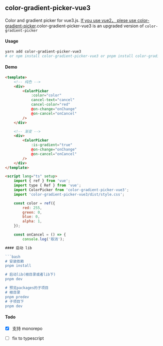 <!--
 * @Descripttion:
 * @version:
 * @Author: June
 * @Date: 2023-03-17 22:02:02
 * @LastEditors: June
 * @LastEditTime: 2023-05-10 16:13:15
-->

## color-gradient-picker-vue3

Color and gradient picker for vue3.js. [If you use vue2， plese use color-gradient-picker](https://github.com/arthay/vue-color-gradient-picker).color-gradient-picker-vue3 is an upgraded version of `color-gradient-picker`

#### Usage

```bash
yarn add color-gradient-picker-vue3
# or npm install color-gradient-picker-vue3 or pnpm install color-gradient-picker-vue3
```

#### Demo

````html
<template>
    <!-- 纯色 -->
    <div>
        <ColorPicker
            :color="color"
            cancel-text="cancel"
            cancel-color="red"
            @on-change="onChange"
            @on-cancel="onCancel"
        />
    </div>

    <!-- 渐变 -->
    <div>
        <ColorPicker
            :is-gradient="true"
            @on-change="onChange"
            @on-cancel="onCancel"
        />
    </div>
</template>

<script lang="ts" setup>
    import { ref } from 'vue';
    import type { Ref } from 'vue';
    import ColorPicker from 'color-gradient-picker-vue3';
    import 'color-gradient-picker-vue3/dist/style.css';

    const color = ref({
        red: 255,
        green: 0,
        blue: 0,
        alpha: 1,
    });

    const onCancel = () => {
        console.log('取消');

#### 启动 lib

```bash
# 安装依赖
pnpm install

# 启动lib(根目录或者lib下)
pnpm dev

# 预览packages的子项目
# 根目录
pnpm predev
# 子项目下
pnpm dev
````

#### Todo

- [x] 支持 monorepo

- [ ] fix to typescript
